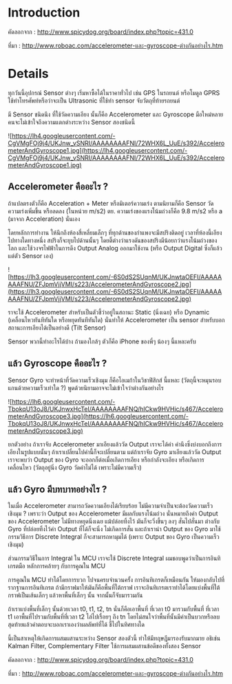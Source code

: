 # Introduction #

คัดลอกจาก : http://www.spicydog.org/board/index.php?topic=431.0

ที่มา : http://www.roboac.com/accelerometer-และ-gyroscope-ต่างกันอย่างไร.htm


# Details #

ทุกวันนี้อุปกรณ์ Sensor ต่างๆ เริ่มหาซื้อได้ในราคาทั่วไป เช่น GPS ในรถยนต์ หรือโมดูล GPRS ใช้ทำโทรศัพท์หรือว่าจะเป็น Ultrasonic ที่ใช้ทำ sensor จับวัตถุที่ท้ายรถยนต์

มี Sensor ชนิดนึง ที่ใช้วัดความเอียง นั้นก็คือ Accelerometer และ Gyroscope
มือใหม่หลายคนจะไม่เข้าใจถึงความแตกต่างระหว่าง Sensor สองชนิดนี้

![https://lh4.googleusercontent.com/-CgVMgFOj9j4/UKJnw_vSNRI/AAAAAAAAFNI/72WHX6L_UuE/s392/AccelerometerAndGyroscope1.jpg](https://lh4.googleusercontent.com/-CgVMgFOj9j4/UKJnw_vSNRI/AAAAAAAAFNI/72WHX6L_UuE/s392/AccelerometerAndGyroscope1.jpg)

## Accelerometer คืออะไร ? ##


ถ้าแปลตรงตัวก็คือ Acceleration + Meter หรือมิเตอร์ความเร่ง ตามนิยามก็คือ Sensor วัดความเร่งเพิ่มขึ้น หรือลดลง (ในหน่วย m/s2)
ตย. ความเร่งของแรงโน้มถ่วงก็คือ 9.8 m/s2 หรือ a (มาจาก Acceleration) นั่นเอง


โดยหลักการทำงาน ให้นึกถึงห้องสี่เหลี่ยมเล็กๆ ที่ทุกด้านของกำแพงจะมีสปริงติดอยู่
เวลาที่ห้องนี้เอียงไปทางใดทางหนึ่ง สปริงก็จะยุบไปด้านนั้นๆ โดยติ๊ต่างว่าแรงดันของสปริงมีน้อยกว่าแรงโน้มถ่วงของโลก
และใช้วงจรไฟฟ้าในการดึง Output Analog ออกมาใช้งาน (หรือ Output Digital ซึ่งก็แล้วแต่ตัว Sensor เอง)

![https://lh3.googleusercontent.com/-6S0dS2SUqnM/UKJnwtaOEFI/AAAAAAAAFNU/ZFJpmVjjVMI/s223/AccelerometerAndGyroscope2.jpg](https://lh3.googleusercontent.com/-6S0dS2SUqnM/UKJnwtaOEFI/AAAAAAAAFNU/ZFJpmVjjVMI/s223/AccelerometerAndGyroscope2.jpg)

ราจะใช้ Accelerometer สำหรับเป็นตัวชี้ว่าอยู่ในสถานะ Static (นิ่งเฉย) หรือ Dynamic (เคลื่อนไหวทันทีทันใด หรือหยุดทันทีทันใด) นั่นทำให้ Accelerometer เป็น sensor สำหรับบอกสถานะการเอียงได้เป็นอย่างดี (Tilt Sensor)

Sensor พวกนี้ทำอะไรได้บ้าง ถ้ามองใกล้ๆ ตัวก็คือ iPhone ของพี่ๆ น้องๆ นี้แหละครับ


## แล้ว Gyroscope คืออะไร ? ##

Sensor Gyro จะทำหน้าที่วัดความเร็วเชิงมุม ก็คือโอเมก้าในวิชาฟิสิกส์ นี้แหละ (วัตถุนี้จะหมุนรอบแกนด้วยความเร็วเท่าใด ?) พูดด้วยนิยามอาจจะไม่เข้าใจว่าต่างกันอย่างไร


![https://lh6.googleusercontent.com/-TbokqU13oJ8/UKJnwxHcTeI/AAAAAAAAFNQ/hICkw9HVHic/s467/AccelerometerAndGyroscope3.jpg](https://lh6.googleusercontent.com/-TbokqU13oJ8/UKJnwxHcTeI/AAAAAAAAFNQ/hICkw9HVHic/s467/AccelerometerAndGyroscope3.jpg)

ยกตัวอย่าง ถ้าเราจับ Accelerometer มาเอียงแล้ววัด Output เราจะได้ค่า ค่านึงซึ่งบ่งบอกถึงการเอียงในรูปแบบนั้นๆ ถ้าเราเปลี่ยนไปค่านี้ก็จะเปลี่ยนตาม
แต่ถ้าเราจับ Gyro มาเอียงแล้ววัด Output เราจะพบว่า Output ของ Gyro จะออกก็ต่อเมื่อเกิดการเอียง หรือกำลังจะเอียง หรือเกิดการเคลื่อนไหว (วัตถุอยู่นิ่ง Gyro วัดค่าไม่ได้ เพราะไม่มีความเร็ว)


## แล้ว Gyro มีบทบาทอย่างไร ? ##

ในเมื่อ Accelerometer สามารถวัดความเอียงได้เรียบร้อย ไม่มีความจำเป็นจะต้องวัดความเร็วเชิงมุม ?
เพราะว่า Output ของ Accelerometer มีผลกับแรงโน้มถ่วง นั่นหมายถึงค่า Output ของ Accelerometer ไม่มีทางหยุดนิ่งเฉย แม้ปล่อยทิ้งไว้ มันก็จะวิ่งขึ้นๆ ลงๆ สั่นไปสั่นมา ต่างกับ Gyro ที่ปล่อยทิ้งไว้ค่า Output ที่ได้ก็จะนิ่ง ไม่เกิดการสั่น
และถ้าเรานำ Output ของ Gyro มาใช้กรรมวิธีการ Discrete Integral ก็จะสามารถหามุมได้ (เพราะ Output ของ Gyro เป็นความเร็วเชิงมุม)


ส่วนกรรมวิธีในการ Integral ใน MCU เราจะใช้ Discrete Integral ผมชอบพูดว่าเป็นการอินทิเกรตมือ หลักการคล้ายๆ กับการคูณใน MCU


การคูณใน MCU ทำได้โดยการบวก ไปจนครบจำนวนครั้ง การอินทิเกรตก็เหมือนกัน ให้มองกลับไปที่รากฐานการอินทิเกรต ถ้ามีกราฟมาให้มันก็คือพื้นที่ใต้กราฟ เราจะอินทิเกรตเราทำได้โดยแบ่งพื้นที่ใต้กราฟเป็นเส้นเล็กๆ แล้วหาพื้นที่เล็กๆ นั้น จากนั้นก็จับมารวมกัน


ถ้าเราแบ่งพื้นที่เล็กๆ นั้นด้วยเวลา t0, t1, t2, tn
นั่นก็คือเอาพื้นที่ ที่เวลา t0 มารวมกับพื้นที่ ที่เวลา t1 เอาพื้นที่ไปรวมกับพื้นที่ที่เวลา t2 ไล่ไปเรื่อยๆ ถึง tn โดยไม่สนใจว่าพื้นที่นั้นมีค่าเป็นบวกหรือลบ สุดท้ายแล้วคำตอบจะบอกเราเองว่าผลลัพท์ที่ได้ ชี้ไปในทิศทางใด


นี้เป็นสาเหตุให้เกิดการผสมผสานระหว่าง Sensor สองตัวนี้ ทำให้มีทฤษฎีมารองรับมากมาย อธิเช่น Kalman Filter, Complementary Filter ใช้การผสมผสานข้อดีของทั้งสอง Sensor

คัดลอกจาก : http://www.spicydog.org/board/index.php?topic=431.0

ที่มา : http://www.roboac.com/accelerometer-และ-gyroscope-ต่างกันอย่างไร.htm